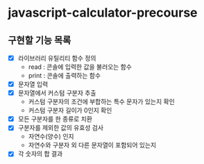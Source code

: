 # javascript-calculator-precourse

## 구현할 기능 목록

- [x] 라이브러리 유틸리티 함수 정의
  - read : 콘솔에 입력한 값을 불러오는 함수
  - print : 콘솔에 출력하는 함수
- [x] 문자열 입력
- [x] 문자열에서 커스텀 구분자 추출
  - 커스텀 구분자의 조건에 부합하는 특수 문자가 있는지 확인
  - 커스텀 구분자 길이가 0인지 확인
- [x] 모든 구분자를 한 종류로 치환
- [x] 구분자를 제외한 값의 유효성 검사
  - 자연수(양수) 인지
  - 자연수와 구분자 외 다른 문자열이 포함되어 있는지
- [x] 각 숫자의 합 결과
